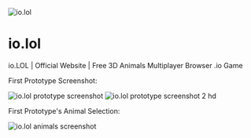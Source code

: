 ![io.lol](https://github.com/iodotLOL/io.lol/blob/master/io.lol.logo.png)

# io.lol
io.LOL | Official Website | Free 3D Animals Multiplayer Browser .io Game

First Prototype Screenshot:

![io.lol prototype screenshot](https://github.com/iodotLOL/io.lol/blob/master/io.lol.first.prototype.screenshot.png)
![io.lol prototype screenshot 2 hd](https://github.com/iodotLOL/io.lol/blob/master/io.lol.prototype.screenshot.hd.jpg)


First Prototype's Animal Selection:

![io.lol animals screenshot](https://github.com/iodotLOL/io.lol/blob/master/io.lol.prototype.starting.animals.png)
